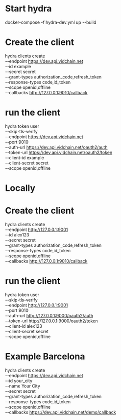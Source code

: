 # Start hydra
docker-compose -f hydra-dev.yml up --build

 # Create the client
 hydra clients create \
    --endpoint https://dev.api.vidchain.net \
    --id example \
    --secret secret \
    --grant-types authorization_code,refresh_token \
    --response-types code,id_token \
    --scope openid,offline \
    --callbacks http://127.0.0.1:9010/callback

# run the client
hydra token user \
    --skip-tls-verify \
    --endpoint https://dev.api.vidchain.net \
    --port 9010 \
    --auth-url https://dev.api.vidchain.net/oauth2/auth \
    --token-url https://dev.api.vidchain.net/oauth2/token \
    --client-id example \
    --client-secret secret \
    --scope openid,offline

 # Locally
 # Create the client
 hydra clients create \
    --endpoint http://127.0.0.1:9001 \
    --id alex123 \
    --secret secret \
    --grant-types authorization_code,refresh_token \
    --response-types code,id_token \
    --scope openid,offline \
    --callbacks http://127.0.0.1:9010/callback

# run the client
hydra token user \
    --skip-tls-verify \
    --endpoint http://127.0.0.1:9001 \
    --port 9010 \
    --auth-url http://127.0.0.1:9000/oauth2/auth \
    --token-url http://127.0.0.1:9000/oauth2/token \
    --client-id alex123 \
    --client-secret secret \
    --scope openid,offline

# Example Barcelona
hydra clients create \
    --endpoint https://dev.api.vidchain.net \
    --id your_city \
    --name Your City \
    --secret secret \
    --grant-types authorization_code,refresh_token \
    --response-types code,id_token \
    --scope openid,offline \
    --callbacks https://dev.api.vidchain.net/demo/callback




